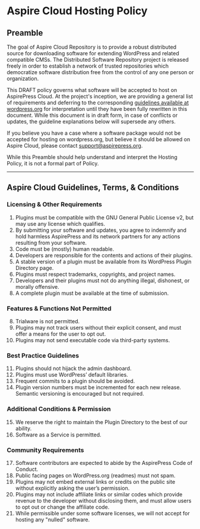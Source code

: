 # Aspire Cloud Hosting Policy

## Preamble

The goal of Aspire Cloud Repository is to provide a robust distributed source for downloading software for extending WordPress and related compatible CMSs. The Distributed Software Repository project is released freely in order to establish a network of trusted repositories which democratize software distribution free from the control of any one person or organization.

This DRAFT policy governs what software will be accepted to host on AspirePress Cloud. At the project's inception, we are providing a general list of requirements and deferring to the corresponding [guidelines available at wordpress.org](https://developer.wordpress.org/plugins/wordpress-org/detailed-plugin-guidelines/) for interpretation until they have been fully rewritten in this document. While this document is in draft form, in case of conflicts or updates, the guideline explanations below will supersede any others.

If you believe you have a case where a software package would not be accepted for hosting on wordpress.org, but believe it should be allowed on Aspire Cloud, please contact support@aspirepress.org.

While this Preamble should help understand and interpret the Hosting Policy, it is not a formal part of Policy.

-----

## Aspire Cloud Guidelines, Terms, & Conditions

### Licensing & Other Requirements

1. Plugins must be compatible with the GNU General Public License v2, but may use any license which qualifies.
2. By submitting your software and updates, you agree to indemnify and hold harmless AspirePress and its network partners for any actions resulting from your software.
3. Code must be (mostly) human readable.
4. Developers are responsible for the contents and actions of their plugins.
5. A stable version of a plugin must be available from its WordPress Plugin Directory page.
6. Plugins must respect trademarks, copyrights, and project names.
7. Developers and their plugins must not do anything illegal, dishonest, or morally offensive.
8. A complete plugin must be available at the time of submission.

### Features & Functions Not Permitted

8. Trialware is not permitted.
9. Plugins may not track users without their explicit consent, and must offer a means for the user to opt out.
10. Plugins may not send executable code via third-party systems.

### Best Practice Guidelines

11. Plugins should not hijack the admin dashboard.
12. Plugins must use WordPress’ default libraries.
13. Frequent commits to a plugin should be avoided.
14. Plugin version numbers must be incremented for each new release. Semantic versioning is encouraged but not required.

### Additional Conditions & Permission

15. We reserve the right to maintain the Plugin Directory to the best of our ability.
16. Software as a Service is permitted.

### Community Requirements

17. Software contributors are expected to abide by the AspirePress Code of Conduct.
18. Public facing pages on WordPress.org (readmes) must not spam.
19. Plugins may not embed external links or credits on the public site without explicitly asking the user’s permission.
20. Plugins may not include affiliate links or similar codes which provide revenue to the developer without disclosing them, and must allow users to opt out or change the affiliate code.
21. While permissible under some software licenses, we will not accept for hosting any "nulled" software.

